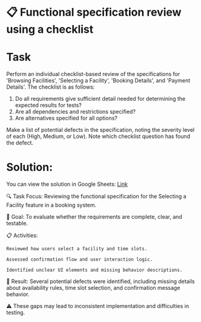 <h1> 📋 Functional specification review using a checklist</h1>
<p></p>

<h1>Task</h1>
<p>Perform an individual checklist-based review of the specifications for 'Browsing Facilities', 'Selecting a Facility', 'Booking Details', and 'Payment Details'.
The checklist is as follows: </p>
<ol>
  <li>Do all requirements give sufficient detail needed for determining the expected results for tests?</li>
  <li>Are all dependencies and restrictions specified?</li>
  <li>Are alternatives specified for all options?</li> 
</ol>
<p>Make a list of potential defects in the specification, noting the severity level of each (High, Medium, or Low). 
  Note which checklist question has found the defect.</p>

<h1>Solution:</h1>
<p> You can view the solution in Google Sheets: <a href="https://docs.google.com/spreadsheets/d/1zvXy7c53vkJGOK1HFFpyrAqLX2gu-PKmlX2zIAMi29A/edit?usp=sharing target="_blank"> Link </a>
</p>

🔍 Task Focus: Reviewing the functional specification for the Selecting a Facility feature in a booking system.

📝 Goal: To evaluate whether the requirements are complete, clear, and testable.

📋 Activities:

    Reviewed how users select a facility and time slots.

    Assessed confirmation flow and user interaction logic.

    Identified unclear UI elements and missing behavior descriptions.

🐞 Result: Several potential defects were identified, including missing details about availability rules, time slot selection, and confirmation message behavior.

⚠️ These gaps may lead to inconsistent implementation and difficulties in testing.

